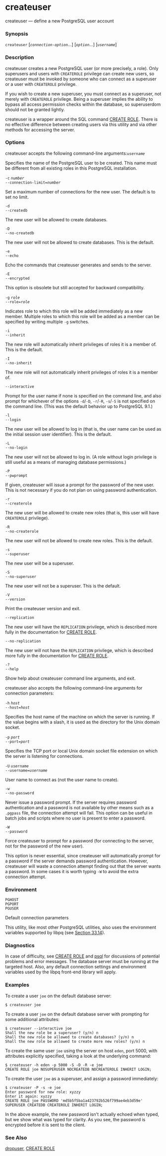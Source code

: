 # createuser

createuser — define a new PostgreSQL user account

### Synopsis

`createuser` \[_`connection-option`_...\] \[_`option`_...\] \[_`username`_\]

### Description

createuser creates a new PostgreSQL user \(or more precisely, a role\). Only superusers and users with `CREATEROLE` privilege can create new users, so createuser must be invoked by someone who can connect as a superuser or a user with `CREATEROLE` privilege.

If you wish to create a new superuser, you must connect as a superuser, not merely with `CREATEROLE` privilege. Being a superuser implies the ability to bypass all access permission checks within the database, so superuserdom should not be granted lightly.

createuser is a wrapper around the SQL command [CREATE ROLE](https://www.postgresql.org/docs/10/static/sql-createrole.html). There is no effective difference between creating users via this utility and via other methods for accessing the server.

### Options

createuser accepts the following command-line arguments:_`username`_

Specifies the name of the PostgreSQL user to be created. This name must be different from all existing roles in this PostgreSQL installation.

`-c` _`number`_  
`--connection-limit=`_`number`_

Set a maximum number of connections for the new user. The default is to set no limit.

`-d`  
`--createdb`

The new user will be allowed to create databases.

`-D`  
`--no-createdb`

The new user will not be allowed to create databases. This is the default.

`-e`  
`--echo`

Echo the commands that createuser generates and sends to the server.

`-E`  
`--encrypted`

This option is obsolete but still accepted for backward compatibility.

`-g` _`role`_  
`--role=`_`role`_

Indicates role to which this role will be added immediately as a new member. Multiple roles to which this role will be added as a member can be specified by writing multiple `-g` switches.

`-i`  
`--inherit`

The new role will automatically inherit privileges of roles it is a member of. This is the default.

`-I`  
`--no-inherit`

The new role will not automatically inherit privileges of roles it is a member of.

`--interactive`

Prompt for the user name if none is specified on the command line, and also prompt for whichever of the options `-d`/`-D`, `-r`/`-R`, `-s`/`-S` is not specified on the command line. \(This was the default behavior up to PostgreSQL 9.1.\)

`-l`  
`--login`

The new user will be allowed to log in \(that is, the user name can be used as the initial session user identifier\). This is the default.

`-L`  
`--no-login`

The new user will not be allowed to log in. \(A role without login privilege is still useful as a means of managing database permissions.\)

`-P`  
`--pwprompt`

If given, createuser will issue a prompt for the password of the new user. This is not necessary if you do not plan on using password authentication.

`-r`  
`--createrole`

The new user will be allowed to create new roles \(that is, this user will have `CREATEROLE` privilege\).

`-R`  
`--no-createrole`

The new user will not be allowed to create new roles. This is the default.

`-s`  
`--superuser`

The new user will be a superuser.

`-S`  
`--no-superuser`

The new user will not be a superuser. This is the default.

`-V`  
`--version`

Print the createuser version and exit.

`--replication`

The new user will have the `REPLICATION` privilege, which is described more fully in the documentation for [CREATE ROLE](https://www.postgresql.org/docs/10/static/sql-createrole.html).

`--no-replication`

The new user will not have the `REPLICATION` privilege, which is described more fully in the documentation for [CREATE ROLE](https://www.postgresql.org/docs/10/static/sql-createrole.html).

`-?`  
`--help`

Show help about createuser command line arguments, and exit.

createuser also accepts the following command-line arguments for connection parameters:

`-h` _`host`_  
`--host=`_`host`_

Specifies the host name of the machine on which the server is running. If the value begins with a slash, it is used as the directory for the Unix domain socket.

`-p` _`port`_  
`--port=`_`port`_

Specifies the TCP port or local Unix domain socket file extension on which the server is listening for connections.

`-U` _`username`_  
`--username=`_`username`_

User name to connect as \(not the user name to create\).

`-w`  
`--no-password`

Never issue a password prompt. If the server requires password authentication and a password is not available by other means such as a `.pgpass` file, the connection attempt will fail. This option can be useful in batch jobs and scripts where no user is present to enter a password.

`-W`  
`--password`

Force createuser to prompt for a password \(for connecting to the server, not for the password of the new user\).

This option is never essential, since createuser will automatically prompt for a password if the server demands password authentication. However, createuser will waste a connection attempt finding out that the server wants a password. In some cases it is worth typing `-W` to avoid the extra connection attempt.

### Environment

`PGHOST`  
`PGPORT`  
`PGUSER`

Default connection parameters

This utility, like most other PostgreSQL utilities, also uses the environment variables supported by libpq \(see [Section 33.14](https://www.postgresql.org/docs/10/static/libpq-envars.html)\).

### Diagnostics

In case of difficulty, see [CREATE ROLE](https://www.postgresql.org/docs/10/static/sql-createrole.html) and [psql](https://www.postgresql.org/docs/10/static/app-psql.html) for discussions of potential problems and error messages. The database server must be running at the targeted host. Also, any default connection settings and environment variables used by the libpq front-end library will apply.

### Examples

To create a user `joe` on the default database server:

```text
$ createuser joe
```

To create a user `joe` on the default database server with prompting for some additional attributes:

```text
$ createuser --interactive joe
Shall the new role be a superuser? (y/n) n
Shall the new role be allowed to create databases? (y/n) n
Shall the new role be allowed to create more new roles? (y/n) n
```

To create the same user `joe` using the server on host `eden`, port 5000, with attributes explicitly specified, taking a look at the underlying command:

```text
$ createuser -h eden -p 5000 -S -D -R -e joe
CREATE ROLE joe NOSUPERUSER NOCREATEDB NOCREATEROLE INHERIT LOGIN;
```

To create the user `joe` as a superuser, and assign a password immediately:

```text
$ createuser -P -s -e joe
Enter password for new role: xyzzy
Enter it again: xyzzy
CREATE ROLE joe PASSWORD 'md5b5f5ba1a423792b526f799ae4eb3d59e' SUPERUSER CREATEDB CREATEROLE INHERIT LOGIN;
```

In the above example, the new password isn't actually echoed when typed, but we show what was typed for clarity. As you see, the password is encrypted before it is sent to the client.

### See Also

[dropuser](dropuser.md), [CREATE ROLE](../sql-commands/create-role.md)

